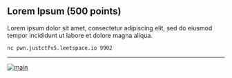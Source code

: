 Lorem Ipsum (500 points)
----------------------------------------
Lorem ipsum dolor sit amet, consectetur adipiscing elit, sed do eiusmod tempor incididunt ut labore et dolore magna aliqua.

`nc pwn.justctfv5.leetspace.io 9902`

----------------------------------------

[![main][1]][1_url]

[1]: https://img.shields.io/badge/-main-blue?style=for-the-badge&logo=

[1_url]: main
